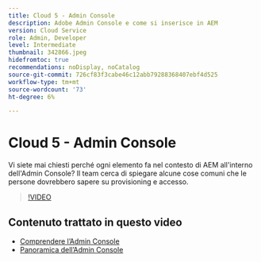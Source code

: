 ```yaml
---
title: Cloud 5 - Admin Console
description: Adobe Admin Console e come si inserisce in AEM
version: Cloud Service
role: Admin, Developer
level: Intermediate
thumbnail: 342866.jpeg
hidefromtoc: true
recommendations: noDisplay, noCatalog
source-git-commit: 726cf83f3cabe46c12abb79288368407ebf4d525
workflow-type: tm+mt
source-wordcount: '73'
ht-degree: 6%

---
```


# Cloud 5 - Admin Console

Vi siete mai chiesti perché ogni elemento fa nel contesto di AEM all&#39;interno dell&#39;Admin Console? Il team cerca di spiegare alcune cose comuni che le persone dovrebbero sapere su provisioning e accesso.

>[!VIDEO](https://video.tv.adobe.com/v/342866)

## Contenuto trattato in questo video

+ [Comprendere l’Admin Console](https://experienceleague.adobe.com/docs/experience-manager-cloud-service/content/onboarding/onboarding-concepts/admin-console.html)
+ [Panoramica dell’Admin Console](https://helpx.adobe.com/it/enterprise/using/admin-console.html)
